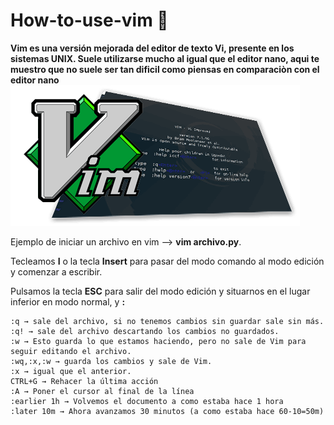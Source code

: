 # How-to-use-vim 🐧
**Vim es una versión mejorada del editor de texto Vi, presente en los sistemas UNIX. Suele utilizarse mucho al igual que el editor nano, aqui te muestro que no suele ser tan dificil como piensas en comparaciòn con el editor nano** 
![Alt text](https://github.com/Warning17/how-to-use-vim/blob/56b5c32a4d3a27d9bab5cd7fa2cfb77e0b19f9a4/vim.png)


Ejemplo de iniciar un archivo en vim --> **vim archivo.py**.

Tecleamos **I** o la tecla **Insert** para pasar del modo comando al modo edición y comenzar a escribir.

Pulsamos la tecla **ESC** para salir del modo edición y situarnos en el lugar inferior en modo normal, y **:**

    :q → sale del archivo, si no tenemos cambios sin guardar sale sin más.
    :q! → sale del archivo descartando los cambios no guardados.
    :w → Esto guarda lo que estamos haciendo, pero no sale de Vim para seguir editando el archivo.
    :wq,:x,:w → guarda los cambios y sale de Vim.
    :x → igual que el anterior.
    CTRL+G → Rehacer la última acción
    :A → Poner el cursor al final de la línea
    :earlier 1h → Volvemos el documento a como estaba hace 1 hora
    :later 10m → Ahora avanzamos 30 minutos (a como estaba hace 60-10=50m)
    
    

